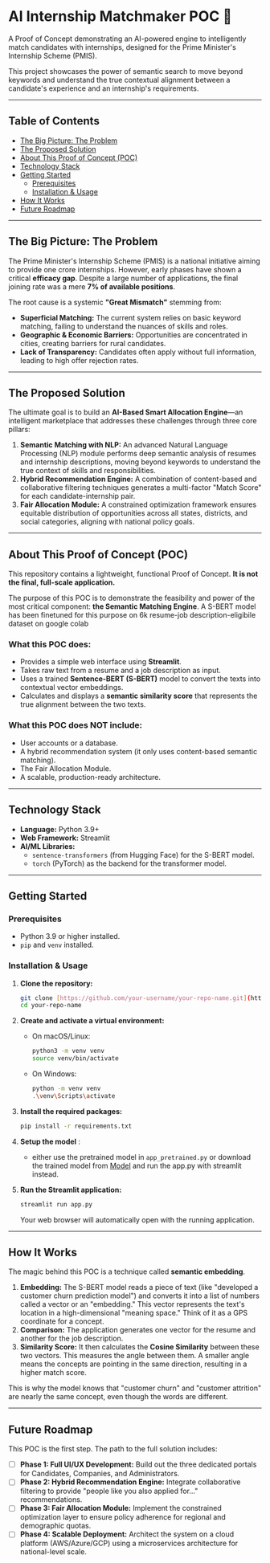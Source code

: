 # AI Internship Matchmaker POC 🤖

A Proof of Concept demonstrating an AI-powered engine to intelligently match candidates with internships, designed for the Prime Minister's Internship Scheme (PMIS).

This project showcases the power of semantic search to move beyond keywords and understand the true contextual alignment between a candidate's experience and an internship's requirements.

---

## Table of Contents
* [The Big Picture: The Problem](#the-big-picture-the-problem)
* [The Proposed Solution](#the-proposed-solution)
* [About This Proof of Concept (POC)](#about-this-proof-of-concept-poc)
* [Technology Stack](#technology-stack)
* [Getting Started](#getting-started)
  * [Prerequisites](#prerequisites)
  * [Installation & Usage](#installation--usage)
* [How It Works](#how-it-works)
* [Future Roadmap](#future-roadmap)

---

## The Big Picture: The Problem
The Prime Minister's Internship Scheme (PMIS) is a national initiative aiming to provide one crore internships. However, early phases have shown a critical **efficacy gap**. Despite a large number of applications, the final joining rate was a mere **7% of available positions**.

The root cause is a systemic **"Great Mismatch"** stemming from:
* **Superficial Matching:** The current system relies on basic keyword matching, failing to understand the nuances of skills and roles.
* **Geographic & Economic Barriers:** Opportunities are concentrated in cities, creating barriers for rural candidates.
* **Lack of Transparency:** Candidates often apply without full information, leading to high offer rejection rates.

---

## The Proposed Solution
The ultimate goal is to build an **AI-Based Smart Allocation Engine**—an intelligent marketplace that addresses these challenges through three core pillars:

1.  **Semantic Matching with NLP:** An advanced Natural Language Processing (NLP) module performs deep semantic analysis of resumes and internship descriptions, moving beyond keywords to understand the true context of skills and responsibilities.
2.  **Hybrid Recommendation Engine:** A combination of content-based and collaborative filtering techniques generates a multi-factor "Match Score" for each candidate-internship pair.
3.  **Fair Allocation Module:** A constrained optimization framework ensures equitable distribution of opportunities across all states, districts, and social categories, aligning with national policy goals.



---

## About This Proof of Concept (POC)
This repository contains a lightweight, functional Proof of Concept. **It is not the final, full-scale application.**

The purpose of this POC is to demonstrate the feasibility and power of the most critical component: **the Semantic Matching Engine**.
A S-BERT model has been finetuned for this purpose on 6k resume-job description-eligibile dataset on google colab

### What this POC does:
* Provides a simple web interface using **Streamlit**.
* Takes raw text from a resume and a job description as input.
* Uses a trained **Sentence-BERT (S-BERT)** model to convert the texts into contextual vector embeddings.
* Calculates and displays a **semantic similarity score** that represents the true alignment between the two texts.

### What this POC does NOT include:
* User accounts or a database.
* A hybrid recommendation system (it only uses content-based semantic matching).
* The Fair Allocation Module.
* A scalable, production-ready architecture.

---

## Technology Stack
* **Language:** Python 3.9+
* **Web Framework:** Streamlit
* **AI/ML Libraries:**
    * `sentence-transformers` (from Hugging Face) for the S-BERT model.
    * `torch` (PyTorch) as the backend for the transformer model.

---

## Getting Started

### Prerequisites
* Python 3.9 or higher installed.
* `pip` and `venv` installed.

### Installation & Usage

1.  **Clone the repository:**
    ```bash
    git clone [https://github.com/your-username/your-repo-name.git](https://github.com/your-username/your-repo-name.git)
    cd your-repo-name
    ```

2.  **Create and activate a virtual environment:**
    * On macOS/Linux:
        ```bash
        python3 -m venv venv
        source venv/bin/activate
        ```
    * On Windows:
        ```bash
        python -m venv venv
        .\venv\Scripts\activate
        ```

3.  **Install the required packages:**
    ```bash
    pip install -r requirements.txt
    ```

4. **Setup the model** : 
    * either use the pretrained model in `app_pretrained.py` or download the trained model from [Model](https://drive.google.com/drive/folders/1Rszkb9WspvTuhaCbLZDZfceFEXi0nUE2?usp=sharing) and run the app.py with streamlit instead.

5.  **Run the Streamlit application:**
    ```bash
    streamlit run app.py
    ```
    Your web browser will automatically open with the running application.

 

---

## How It Works
The magic behind this POC is a technique called **semantic embedding**.

1.  **Embedding:** The S-BERT model reads a piece of text (like "developed a customer churn prediction model") and converts it into a list of numbers called a vector or an "embedding." This vector represents the text's location in a high-dimensional "meaning space." Think of it as a GPS coordinate for a concept.
2.  **Comparison:** The application generates one vector for the resume and another for the job description.
3.  **Similarity Score:** It then calculates the **Cosine Similarity** between these two vectors. This measures the angle between them. A smaller angle means the concepts are pointing in the same direction, resulting in a higher match score.

This is why the model knows that "customer churn" and "customer attrition" are nearly the same concept, even though the words are different.

---

## Future Roadmap
This POC is the first step. The path to the full solution includes:
* [ ] **Phase 1: Full UI/UX Development:** Build out the three dedicated portals for Candidates, Companies, and Administrators.
* [ ] **Phase 2: Hybrid Recommendation Engine:** Integrate collaborative filtering to provide "people like you also applied for..." recommendations.
* [ ] **Phase 3: Fair Allocation Module:** Implement the constrained optimization layer to ensure policy adherence for regional and demographic quotas.
* [ ] **Phase 4: Scalable Deployment:** Architect the system on a cloud platform (AWS/Azure/GCP) using a microservices architecture for national-level scale.